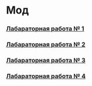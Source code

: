 # Мод 
### [Лабараторная работа № 1](https://github.com/andrejHurynovic/bsuirLabs/tree/main/term7/Мод/Мод%2C%20ЛР%20№%201)
### [Лабараторная работа № 2](https://github.com/andrejHurynovic/bsuirLabs/tree/main/term7/Мод/Мод%2C%20ЛР%20№%201)
### [Лабараторная работа № 3](https://github.com/andrejHurynovic/bsuirLabs/tree/main/term7/Мод/Мод%2C%20ЛР%20№%201)
### [Лабараторная работа № 4](https://github.com/andrejHurynovic/bsuirLabs/tree/main/term7/Мод/Мод%2C%20ЛР%20№%201)
